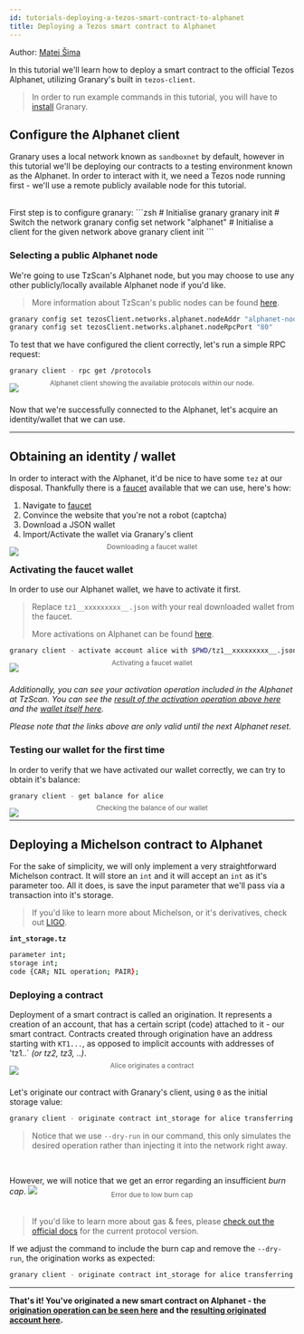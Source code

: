 ```yaml
---
id: tutorials-deploying-a-tezos-smart-contract-to-alphanet
title: Deploying a Tezos smart contract to Alphanet
---
```

Author: [Matej Šima](https://github.com/maht0rz/)

In this tutorial we'll learn how to deploy a smart contract to the official Tezos Alphanet, utilizing Granary's built in `tezos-client`.

> In order to run example commands in this tutorial, you will have to [install](getting-started-install.md) Granary.

## Configure the Alphanet client

Granary uses a local network known as `sandboxnet` by default, however in this tutorial we'll be deploying our contracts to a testing environment known as the Alphanet. In order to interact with it, we need a Tezos node running first - we'll use a remote publicly available node for this tutorial.

<br/>
First step is to configure granary:
```zsh
# Initialise granary
granary init
# Switch the network
granary config set network "alphanet"
# Initialise a client for the given network above
granary client init
```

### Selecting a public Alphanet node

We're going to use TzScan's Alphanet node, but you may choose to use any other publicly/locally available Alphanet node if you'd like.

> More information about TzScan's public nodes can be found [here](https://mainnet-node.tzscan.io).

```zsh
granary config set tezosClient.networks.alphanet.nodeAddr "alphanet-node.tzscan.io"
granary config set tezosClient.networks.alphanet.nodeRpcPort "80"
```

To test that we have configured the client correctly, let's run a simple RPC request:

```zsh
granary client - rpc get /protocols
```

<img src="/granary/img/tutorials/deploy-a-tezos-smart-contract-to-alphanet/rpc-get-protocols.png" />
<div style="opacity: 0.7; text-align: center; font-size: 12px; margin-top:-24px;">
Alphanet client showing the available protocols within our node.
</div>

<br/>

Now that we're successfully connected to the Alphanet, let's acquire an identity/wallet that we can use.

---

## Obtaining an identity / wallet

In order to interact with the Alphanet, it'd be nice to have some `tez` at our disposal. Thankfully there is a [faucet](https://faucet.tzalpha.net) available that we can use, here's how:

1. Navigate to [faucet](https://faucet.tzalpha.net)
2. Convince the website that you're not a robot (captcha)
3. Download a JSON wallet
4. Import/Activate the wallet via Granary's client

<img src="/granary/img/tutorials/deploy-a-tezos-smart-contract-to-alphanet/faucet.png" />
<div style="opacity: 0.7; text-align: center; font-size: 12px; margin-top:-24px;">
Downloading a faucet wallet
</div>

### Activating the faucet wallet

In order to use our Alphanet wallet, we have to activate it first.

> Replace `tz1__xxxxxxxxx__.json` with your real downloaded wallet from the faucet.
>
> More activations on Alphanet can be found [here](https://tezos.gitlab.io/alphanet/introduction/howtouse.html#get-free-tez).

```zsh
granary client - activate account alice with $PWD/tz1__xxxxxxxxx__.json
```

<img src="/granary/img/tutorials/deploy-a-tezos-smart-contract-to-alphanet/activate-the-wallet.png" />
<div style="opacity: 0.7; text-align: center; font-size: 12px; margin-top:-24px;">
Activating a faucet wallet
</div>
<br/>

<i>Additionally, you can see your activation operation included in the Alphanet at TzScan. You can see the [result of the activation operation above here](https://alphanet.tzscan.io/opV7vLCTsA82ByP5bCWZd6aMQ9SLCCxgvjaHCmsNf3x1YdycEP6) and the [wallet itself here](https://alphanet.tzscan.io/tz1iEg64GNrg2dni4BbLengagYBA9p5r3W4i).</i>

<i>Please note that the links above are only valid until the next Alphanet reset.</i>

### Testing our wallet for the first time
In order to verify that we have activated our wallet correctly, we can try to obtain it's balance:

```zsh
granary client - get balance for alice
```

<img src="/granary/img/tutorials/deploy-a-tezos-smart-contract-to-alphanet/balance.png" />
<div style="opacity: 0.7; text-align: center; font-size: 12px; margin-top:-24px;">
Checking the balance of our wallet
</div>

---

## Deploying a Michelson contract to Alphanet

For the sake of simplicity, we will only implement a very straightforward Michelson contract. It will store an `int` and it will accept an `int` as it's parameter too. All it does, is save the input parameter that we'll pass via a transaction into it's storage.

> If you'd like to learn more about Michelson, or it's derivatives, check out [LIGO](https://ligolang.org).

**`int_storage.tz`**
```zsh
parameter int;
storage int;
code {CAR; NIL operation; PAIR};
```

### Deploying a contract

Deployment of a smart contract is called an origination. It represents a creation of an account, that has a certain script (code) attached to it - our smart contract. Contracts created through origination have an address starting with `KT1...`, as opposed to implicit accounts with addresses of 'tz1..` *(or tz2, tz3, ..)*.

<img src="/granary/img/tutorials/deploy-a-tezos-smart-contract-to-alphanet/originate.png" />
<div style="opacity: 0.7; text-align: center; font-size: 12px; margin-top:-24px;">
Alice originates a contract
</div>
<br/>

Let's originate our contract with Granary's client, using `0` as the initial storage value:

```zsh
granary client - originate contract int_storage for alice transferring 0 from alice running $PWD/int_storage.tz --init 0 --dry-run
```
> Notice that we use `--dry-run` in our command, this only simulates the desired operation rather than injecting it into the network right away.

<br/>


However, we will notice that we get an error regarding an insufficient *burn cap*. 
<img src="/granary/img/tutorials/deploy-a-tezos-smart-contract-to-alphanet/burn-fee.png" />
<div style="opacity: 0.7; text-align: center; font-size: 12px; margin-top:-24px;">
Error due to low burn cap
</div>
<br/>

> If you'd like to learn more about gas & fees, please [check out the official docs](https://tezos.gitlab.io/master/protocols/004_Pt24m4xi.html?highlight=burn%20fee#gas-and-fees) for the current protocol version.

If we adjust the command to include the burn cap and remove the `--dry-run`, the origination works as expected:

```zsh
granary client - originate contract int_storage for alice transferring 0 from alice running $PWD/int_storage.tz --init 0 --burn-cap 0.295
```

---

**That's it! You've originated a new smart contract on Alphanet - the [origination operation can be seen here](https://alphanet.tzscan.io/oosGGS98QMoVVPgXnkUKowp1ggrFVtvVB9QtxrwiEgA3iPBXPQv?default=origination) and the [resulting originated account here](https://alphanet.tzscan.io/KT1JfYDaNGwxVZB36SqeydVdBCVh6EVu93bP).**

